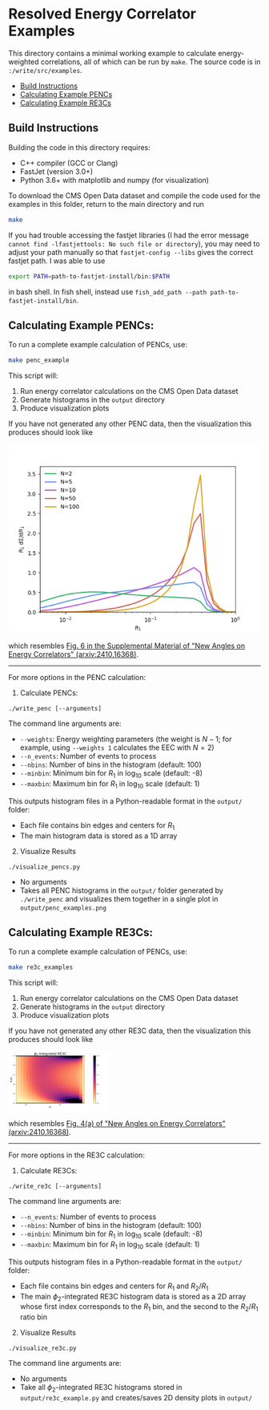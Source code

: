 # Resolved Energy Correlator Examples

This directory contains a minimal working example to calculate energy-weighted correlations, all of which can be run by `make`. The source code is in `:/write/src/examples`.

- [Build Instructions](#build-instructions)
- [Calculating Example PENCs](#calculating-example-pencs)
- [Calculating Example RE3Cs](#calculating-example-re3cs)
<!-- - [Calculating Example EWOCs](#calculating-example-ewocs) -->




## Build Instructions

Building the code in this directory requires:
- C++ compiler (GCC or Clang)
- FastJet (version 3.0+)
- Python 3.6+ with matplotlib and numpy (for visualization)

To download the CMS Open Data dataset and compile the code used for the examples in this folder, return to the main directory and run

```bash
make
```

If you had trouble accessing the fastjet libraries (I had the error message `cannot find -lfastjettools: No such file or directory`), you may need to adjust your path manually so that `fastjet-config --libs` gives the correct fastjet path. I was able to use
```bash
export PATH=path-to-fastjet-install/bin:$PATH
```
in bash shell. In fish shell, instead use `fish_add_path --path path-to-fastjet-install/bin`.


## Calculating Example PENCs:

To run a complete example calculation of PENCs, use:

```bash
make penc_example
```

This script will:
1. Run energy correlator calculations on the CMS Open Data dataset
2. Generate histograms in the `output` directory
3. Produce visualization plots

If you have not generated any other PENC data, then the visualization this produces should look like

<img src="../assets/encs/penc_examples.png" width="600">

which resembles [Fig. 6 in the Supplemental Material of "New Angles on Energy Correlators" (arxiv:2410.16368)](https://arxiv.org/pdf/2410.16368#figure.6).

---

For more options in the PENC calculation:

1. Calculate PENCs:
```
./write_penc [--arguments]
```

The command line arguments are:
- `--weights`: Energy weighting parameters (the weight is $N-1$; for example, using `--weights 1` calculates the EEC with $N=2$)
- `--n_events`: Number of events to process
- `--nbins`: Number of bins in the histogram (default: 100)
- `--minbin`: Minimum bin for $R_1$ in log$_10$ scale (default: -8)
- `--maxbin`: Maximum bin for $R_1$ in log$_10$ scale (default: 1)

This outputs histogram files in a Python-readable format in the `output/` folder:
- Each file contains bin edges and centers for $R_1$
- The main histogram data is stored as a 1D array


2. Visualize Results
```
./visualize_pencs.py
```

- No arguments
- Takes all PENC histograms in the `output/` folder generated by `./write_penc` and visualizes them together in a single plot in `output/penc_examples.png`



## Calculating Example RE3Cs:

To run a complete example calculation of PENCs, use:

```bash
make re3c_examples
```

This script will:
1. Run energy correlator calculations on the CMS Open Data dataset
2. Generate histograms in the `output` directory
3. Produce visualization plots

If you have not generated any other RE3C data, then the visualization this produces should look like

<img src="assets/encs/re3c_density_example.png" width="200">

which resembles [Fig. 4(a) of "New Angles on Energy Correlators" (arxiv:2410.16368)](https://arxiv.org/pdf/2410.16368#subfigure.4.1).

---

For more options in the RE3C calculation:

1. Calculate RE3Cs:
```
./write_re3c [--arguments]
```

The command line arguments are:
- `--n_events`: Number of events to process
- `--nbins`: Number of bins in the histogram (default: 100)
- `--minbin`: Minimum bin for $R_1$ in log$_10$ scale (default: -8)
- `--maxbin`: Maximum bin for $R_1$ in log$_10$ scale (default: 1)

This outputs histogram files in a Python-readable format in the `output/` folder:
- Each file contains bin edges and centers for $R_1$ and $R_2/R_1$
- The main $\phi_2$-integrated RE3C histogram data is stored as a 2D array whose first index corresponds to the $R_1$ bin, and the second to the $R_2/R_1$ ratio bin

2. Visualize Results
```
./visualize_re3c.py
```
The command line arguments are:
- No arguments
- Take all $\phi_2$-integrated RE3C histograms stored in `output/re3c_example.py` and creates/saves 2D density plots in `output/`

